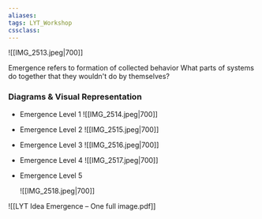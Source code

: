 ```yaml
---
aliases:
tags: LYT_Workshop 
cssclass: 
---
```


![[IMG_2513.jpeg|700]]

Emergence refers to formation of collected behavior
What parts of systems do together that they wouldn't do by themselves?

### Diagrams & Visual Representation
- Emergence Level 1
	![[IMG_2514.jpeg|700]]
- Emergence Level 2
	![[IMG_2515.jpeg|700]]
- Emergence Level 3
	![[IMG_2516.jpeg|700]]
- Emergence Level 4
	![[IMG_2517.jpeg|700]]
- Emergence Level 5


	![[IMG_2518.jpeg|700]]

![[LYT Idea Emergence – One full image.pdf]]